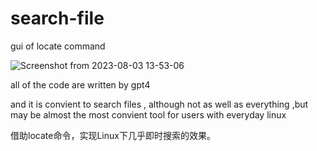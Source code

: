 # search-file
gui of locate command

![Screenshot from 2023-08-03 13-53-06](https://github.com/bb33bb/fileLocator-linux-everything/assets/5463104/b6fda58b-1874-4079-89f7-a7fc5c174845)


all of the code are written by gpt4

and it is convient to search files , although not as well as everything ,but may be almost the most convient tool for users with everyday linux


借助locate命令，实现Linux下几乎即时搜索的效果。
